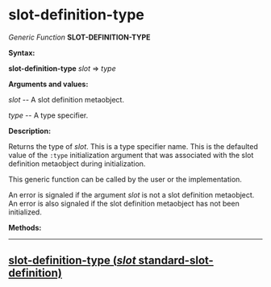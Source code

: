 slot-definition-type
====================

*Generic Function* **SLOT-DEFINITION-TYPE**

**Syntax:**

**slot-definition-type** *slot* => *type*

**Arguments and values:**

*slot* -- A slot definition metaobject.

*type* -- A type specifier.

**Description:**

Returns the type of *slot*. This is a type specifier name. This is the defaulted value of the `:type` initialization argument that was associated with the slot definition metaobject during initialization.

This generic function can be called by the user or the implementation.

An error is signaled if the argument *slot* is not a slot definition metaobject. An error is also signaled if the slot definition metaobject has not been initialized.

**Methods:**

  ----------------------------------------------------------------------------------------------------------------
  [**slot-definition-type** (*slot* standard-slot-definition)](slot-definition-type-standard-slot-definition.md)
  ----------------------------------------------------------------------------------------------------------------


